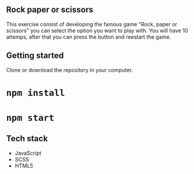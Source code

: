 ## Rock paper or scissors
This exercise consist of developing the famous game "Rock, paper or scissors" you can select the option you want to play with. 
You will have 10 attemps, after that you can press the button and reestart the game.

## Getting started

Clone or download the repository in your computer.

# `npm install`

# `npm start `

## Tech stack
- JavaScript
- SCSS
- HTML5
